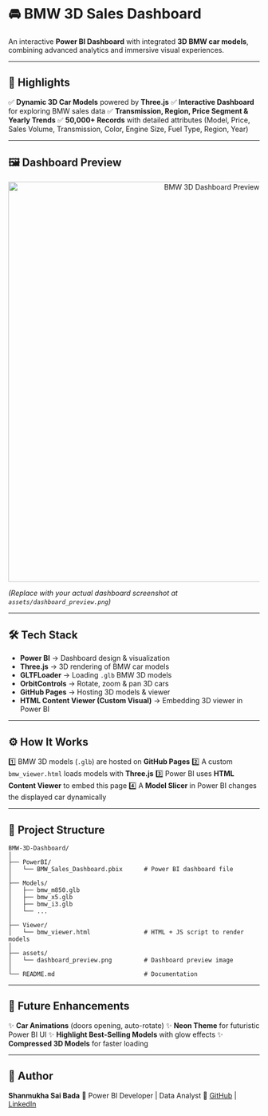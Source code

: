 # 🚘 BMW 3D Sales Dashboard

An interactive **Power BI Dashboard** with integrated **3D BMW car models**, combining advanced analytics and immersive visual experiences.

---

## 🌟 Highlights

✅ **Dynamic 3D Car Models** powered by **Three.js**
✅ **Interactive Dashboard** for exploring BMW sales data
✅ **Transmission, Region, Price Segment & Yearly Trends**
✅ **50,000+ Records** with detailed attributes (Model, Price, Sales Volume, Transmission, Color, Engine Size, Fuel Type, Region, Year)

---

## 🖼️ Dashboard Preview

<p align="center">
  <img src="./assets/dashboard_preview.png" alt="BMW 3D Dashboard Preview" width="800"/>
</p>  

*(Replace with your actual dashboard screenshot at `assets/dashboard_preview.png`)*

---

## 🛠️ Tech Stack

* **Power BI** → Dashboard design & visualization
* **Three.js** → 3D rendering of BMW car models
* **GLTFLoader** → Loading `.glb` BMW 3D models
* **OrbitControls** → Rotate, zoom & pan 3D cars
* **GitHub Pages** → Hosting 3D models & viewer
* **HTML Content Viewer (Custom Visual)** → Embedding 3D viewer in Power BI

---

## ⚙️ How It Works

1️⃣ BMW 3D models (`.glb`) are hosted on **GitHub Pages**
2️⃣ A custom `bmw_viewer.html` loads models with **Three.js**
3️⃣ Power BI uses **HTML Content Viewer** to embed this page
4️⃣ A **Model Slicer** in Power BI changes the displayed car dynamically

---

## 📂 Project Structure

```
BMW-3D-Dashboard/
│
├── PowerBI/
│   └── BMW_Sales_Dashboard.pbix      # Power BI dashboard file
│
├── Models/
│   ├── bmw_m850.glb
│   ├── bmw_x5.glb
│   ├── bmw_i3.glb
│   └── ...
│
├── Viewer/
│   └── bmw_viewer.html               # HTML + JS script to render models
│
├── assets/
│   └── dashboard_preview.png         # Dashboard preview image
│
└── README.md                         # Documentation
```

---

## 🚀 Future Enhancements

✨ **Car Animations** (doors opening, auto-rotate)
✨ **Neon Theme** for futuristic Power BI UI
✨ **Highlight Best-Selling Models** with glow effects
✨ **Compressed 3D Models** for faster loading

---

## 👤 Author

**Shanmukha Sai Bada**
🔹 Power BI Developer | Data Analyst
🔗 [GitHub](https://github.com/shanmukhsaibada) | [LinkedIn](https://www.linkedin.com/in/shanmukha-sai-bada/)
